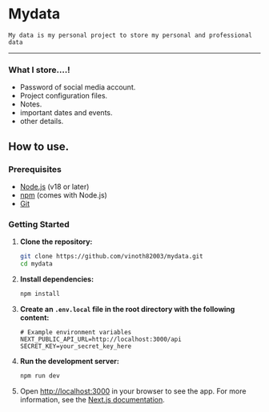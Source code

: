 # Mydata
    My data is my personal project to store my personal and professional data

---

### What I store....!

- Password of social media account.
- Project configuration files.
- Notes.
- important dates and events.
- other details. 

## How to use.

### Prerequisites
- [Node.js](https://nodejs.org/) (v18 or later)
- [npm](https://www.npmjs.com/) (comes with Node.js)
- [Git](https://git-scm.com/)

### Getting Started

1. **Clone the repository:**
    ```bash
    git clone https://github.com/vinoth82003/mydata.git
    cd mydata
    ```
2. **Install dependencies:**
    ```bash
    npm install
    ```
3. **Create an `.env.local` file in the root directory with the following content:**
    ```env
    # Example environment variables
    NEXT_PUBLIC_API_URL=http://localhost:3000/api
    SECRET_KEY=your_secret_key_here
    ```
4. **Run the development server:**
    ```bash
    npm run dev
    ```
5. Open [http://localhost:3000](http://localhost:3000) in your browser to see the app.
For more information, see the [Next.js documentation](https://nextjs.org/docs).